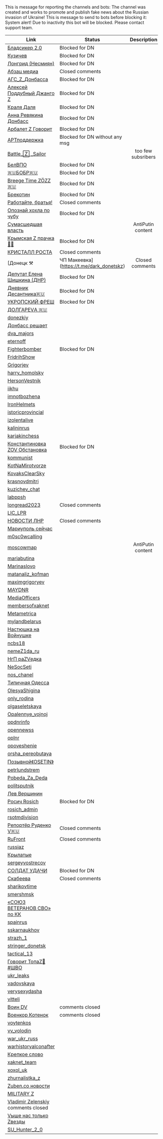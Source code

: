 This is message for reporting the channels and bots: 
The channel was created and works to promote and publish fake news about the Russian invasion of Ukraine!
This is message to send to bots before blocking it:
System alert! Due to inactivity this bot will be blocked. Please contact support team.

| Link                                               | Status                | Description            |
| ---------------------------------------------------|---------------------- |:----------------------:|
| [Бладсикер 2.0](https://t.me/+TjGTywz1xPRjNzg6)    | Blocked for DN | |
| [Кузичев](https://t.me/a_kuzichev)                 | Blocked for DN | |
| [Лонгрид (Несмиян)](https://t.me/a_nesmijan_longread)| Blocked for DN | | 
| [Абзац медиа](https://t.me/absatzmedia)            | Closed comments | |
| [АГС_Z_Донбасса](https://t.me/Ags_Donbass)         | Blocked for DN | | 
| [Алексей Поддубный Джанго Z](https://t.me/alexeypoddubny_jango)| Blocked for DN | |
| [Краля Даля](https://t.me/alyonamakk)              | Blocked for DN | |
| [Анна Ревякина Донбасс](https://t.me/annarevyakina)| Blocked for DN | |
| [Арбалет Z Говорит](https://t.me/arbaletgovorit)   | Blocked for DN | |
| [АРТподдержка](https://t.me/ARTpodderjka)          | Blocked for DN without any msg | | 
| [Battle_🅉 _Sailor](https://t.me/BattleSailor_13)  | | too few subsribers | 
| [БелВПО](https://t.me/Belarus_VPO)                 | Blocked for DN | | 
| [🇷🇺БОБР🇷🇺](https://t.me/BOBRMORF)              | Blocked for DN | |
| [Brееgе Timе ZÖZZ🇷🇺](https://t.me/breege_time_20zz)| Blocked for DN | |
| [Брекотин](https://t.me/brekotins)                 | Blocked for DN | |
| [Работайте, братья!](https://t.me/btr80)           | Closed comments | | 
| [Опознай хохла по чубу](https://t.me/chub_detection)| Blocked for DN | |
| [Сумасшедшая власть](https://t.me/crazypower1)     | | AntiPutin content |
| [Крымская Z прачка 🧺🧼](https://t.me/Crimeanprachka)| Blocked for DN | |
| [КРИСТАЛЛ РОСТА](https://t.me/crystal_book)        | Closed comments | |
| [Донецк ⚒ | ЧП Макеевка](https://t.me/dark_donetskz)|Closed comments | |
| [Депутат Елена Шишкина (ДНР)](https://t.me/dep_shishkina)| Blocked for DN | | 
| [Дневник Десантника🇷🇺](https://t.me/DnevnikDesantnika)| Blocked for DN | |
| [УКРОПСКИЙ ФРЕШ](https://t.me/dillfrash)           | Blocked for DN | |
| [ДОЛГАРЕVА 🇷🇺](https://t.me/dolgarevaanna)       | 
| [donezkiy](https://t.me/donezkiy)                  |
| [Донбасс решает](https://t.me/donbassr)            |
| [dva_majors](https://t.me/dva_majors)              | 
| [eternoff](https://t.me/eternoff)                  |
| [Fighterbomber](https://t.me/fighter_bomber)       | Blocked for DN | |
| [FridrihShow](https://t.me/FridrihShow)            | 
| [Grigorjev](https://t.me/Grigorjev)                | 
| [harry_homolsky](https://t.me/harry_homolsky)      | 
| [HersonVestnik](https://t.me/HersonVestnik)        | 
| [iikhu](https://t.me/iikhu)                        | 
| [imnotbozhena](https://t.me/imnotbozhena)          | 
| [IronHelmets](https://t.me/IronHelmets)            | 
| [istoricprovincial](https://t.me/istoricprovincial)| 
| [izolentalive](https://t.me/izolentalive)          | 
| [kalininrus](https://t.me/kalininrus)              | 
| [karjakinchess](https://t.me/karjakinchess)        |
| [Константиновка ZOV Обстановка](https://t.me/konstantunovka_ZOV) | Blocked for DN | |
| [kommunist](https://t.me/kommunist)                | 
| [KotNaMirotvorze](https://t.me/KotNaMirotvorze)    | 
| [KovaksClearSky](https://t.me/KovaksClearSky)      | 
| [krasnovdmitri](https://t.me/krasnovdmitri)        | 
| [kuzichev_chat](https://t.me/kuzichev_chat)        | 
| [labppsh](https://t.me/labppsh)                    | 
| [longread2023](https://t.me/longread2023)          | Closed comments | |
| [LIC_LPR](https://t.me/LIC_LPR)                    |
| [НОВОСТИ ЛНР](https://t.me/luganskallnews)         | Closed comments | |
| [Мариуполь сейчас](https://t.me/mariupolz)         |
| [m0sc0wcalling](https://t.me/m0sc0wcalling)        |
| [moscowmap](https://t.me/moscowmap)                | | AntiPutin content |
| [mariabutina](https://t.me/mariabutina)            | 
| [Marinaslovo](https://t.me/Marinaslovo)            | 
| [matanaliz_kofman](https://t.me/matanaliz_kofman)  | 
| [maximgrigoryev](https://t.me/maximgrigoryev)      | 
| [MAYDNR](https://t.me/MAYDNR)                      | 
| [MediaOfficers](https://t.me/MediaOfficers)        | 
| [membersofxaknet](https://t.me/membersofxaknet)    | 
| [Metametrica](https://t.me/Metametrica)            | 
| [mylandbelarus](https://t.me/mylandbelarus)        | 
| [Настюшка на Войнушке](https://t.me/nastyadnr)     |
| [ncbs18](https://t.me/ncbs18)                      | 
| [nemeZ1da_ru](https://t.me/nemeZ1da_ru)            |
| [НгП раZVедка](https://t.me/negumanitarnaya_pomosch_Z)| 
| [NeSocSeti](https://t.me/NeSocSeti)                | 
| [nos_chanel](https://t.me/nos_chanel)              |
| [Типичная Одесса](https://t.me/odessa_typical)     | 
| [OlesyaShigina](https://t.me/OlesyaShigina)        |
| [only_rodina](https://t.me/only_rodina)            |
| [olgaseletskaya](https://t.me/olgaseletskaya)      | 
| [Opalennye_vojnoj](https://t.me/Opalennye_vojnoj)  | 
| [opdnrinfo](https://t.me/opdnrinfo)                | 
| [opennewss](https://t.me/opennewss)                | 
| [oplnr](https://t.me/oplnr)                        | 
| [opoveshenie](https://t.me/opoveshenie)            | 
| [orsha_pereobutaya](https://t.me/orsha_pereobutaya)|
| [Позывной《OSETIN》](https://t.me/osetin20) |
| [petrlundstrem](https://t.me/petrlundstrem)        |
| [Pobeda_Za_Deda](https://t.me/Pobeda_Za_Deda)      | | | 
| [politsputnik](https://t.me/politsputnik)          |
| [Лев Вершинин](https://t.me/putnik1lv)             |
| [Росич Rosich](https://t.me/rosich_ru) | Blocked for DN | | 
| [rosich_admin](https://t.me/rosich_admin)          | 
| [rsotmdivision](https://t.me/rsotmdivision)        |
| [Репортёр Руденко V🇷🇺](https://t.me/RtrDonetsk)  | Closed comments | | 
| [RuFront](https://t.me/RuFront)                    | Closed comments | |
| [russiaz](https://t.me/russiaz)                    |
| [Крылатые](https://t.me/russian_airborne)          | 
| [sergeyvostrecov](https://t.me/sergeyvostrecov)    |
| [СОЛДАТ УДАЧИ](https://t.me/Soldieroffortune777)   | Blocked for DN | | 
| [Скабеева](https://t.me/skabeeva)                  | Closed comments | |
| [sharikovtime](https://t.me/sharikovtime)          | 
| [smershmsk](https://t.me/smershmsk)                |
| [«СОЮЗ ВЕТЕРАНОВ СВО» по КК](https://t.me/souzveteranovsvokk)| 
| [spainrus](https://t.me/spainrus)                  | 
| [sskarnaukhov](https://t.me/sskarnaukhov)          | 
| [strazh_1](https://t.me/strazh_1)                  | 
| [stringer_donetsk](https://t.me/stringer_donetsk)  | 
| [tactical_13](https://t.me/tactical_13)            |
| [Говорит ТопаZ🦩#ШВО](https://t.me/Topaz_Govorit)  | 
| [ukr_leaks](https://t.me/ukr_leaks)                | 
| [vadovskaya](https://t.me/vadovskaya)              | 
| [verysexydasha](https://t.me/verysexydasha)        | 
| [vitteli](https://t.me/vitteli)                    |
| [Воин DV](https://t.me/voin_dv)                    | comments closed | |
| [Военкор Котенок](https://t.me/voenkorKotenok)     | comments closed | | 
| [voytenkos](https://t.me/voytenkos)                | 
| [vv_volodin](https://t.me/vv_volodin)              | 
| [war_ukr_russ](https://t.me/war_ukr_russ)          | 
| [warhistoryalconafter](https://t.me/warhistoryalconafter)|
| [Крепкое слово](https://t.me/wrusss)               | 
| [xaknet_team](https://t.me/xaknet_team)            | 
| [xoxol_uk](https://t.me/xoxol_uk)                  | 
| [zhurnalistka_z](https://t.me/zhurnalistka_z)      | 
| [Zuben.co новости](https://t.me/zuben_co)          |
| [MILITARY Z](https://t.me/x_military)              |
| [Vladimir Zelenskiy](https://t.me/vladimir_zelenskiy_official_page) comments closed | | 
| [Vыше нас только Zвезды](https://t.me/ZaPobedy_uvo)|
| [SU_Hunter_2_0](https://t.me/ZSU_Hunter_2_0)       | 